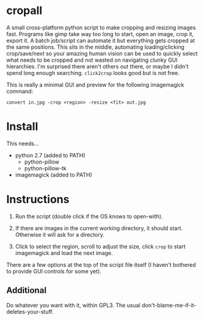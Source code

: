 # cropall

A small cross-platform python script to make cropping and resizing images fast.
Programs like gimp take way too long to start, open an image, crop it, export it.
A batch job/script can automate it but everything gets cropped at the same positions.
This sits in the middle, automating loading/clicking crop/save/next so your amazing
human vision can be used to quickly select what needs to be cropped and not wasted
on navigating clunky GUI hierarchies.
I'm surprised there aren't others out there, or maybe I didn't spend long enough
searching. `click2crop` looks good but is not free.

This is really a minimal GUI and preview for the following imagemagick command:

    convert in.jpg -crop <region> -resize <fit> out.jpg

# Install

This needs...

-  python 2.7 (added to PATH)
   - python-pillow
   - python-pillow-tk
-  imagemagick (added to PATH)

# Instructions

1. Run the script (double click if the OS knows to open-with).

2. If there are images in the current working directory, it should start. Otherwise it will ask for a directory.

3. Click to select the region, scroll to adjust the size, click `crop` to start imagemagick and load the next image.

There are a few options at the top of the script file itself (I haven't bothered to provide GUI controls for some yet).


## Additional

Do whatever you want with it, within GPL3. The usual don't-blame-me-if-it-deletes-your-stuff.

